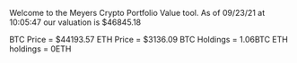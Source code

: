 Welcome to the Meyers Crypto Portfolio Value tool. 
As of 09/23/21 at 10:05:47 our valuation is $46845.18 

BTC Price = $44193.57
 ETH Price = $3136.09
BTC Holdings = 1.06BTC
 ETH holdings = 0ETH 
